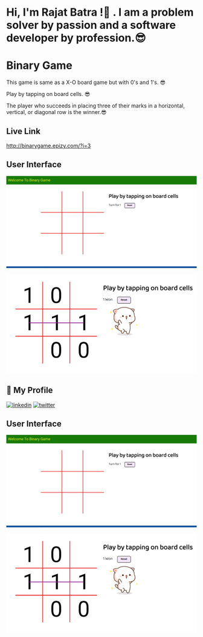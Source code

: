 
# Hi, I'm Rajat Batra !👋 . I am a problem solver by passion and a software developer by profession.😎

# Binary Game

This game is same as a X-O board game but with 0's and 1's. 😎

Play by tapping on board cells. 😎

The player who succeeds in placing three of their marks in a horizontal, vertical, or diagonal row is the winner.😎


## Live Link

http://binarygame.epizy.com/?i=3

## User Interface

![App Screenshot](https://github.com/Rajat-Batra17/Binary_Game-X-O-game/blob/main/Screenshot/Screenshot%202022-12-02%20224452.png?raw=true)

![App Screenshot](https://github.com/Rajat-Batra17/Binary_Game-X-O-game/blob/main/Screenshot/Screenshot%202022-12-02%20224559.png?raw=true)

## 🔗 My Profile

[![linkedin](https://img.shields.io/badge/linkedin-0A66C2?style=for-the-badge&logo=linkedin&logoColor=white)](https://www.linkedin.com/in/rajat-batra-5389081b1/)
[![twitter](https://img.shields.io/badge/twitter-1DA1F2?style=for-the-badge&logo=twitter&logoColor=white)](https://twitter.com/RajatBa30455194)
## User Interface

![App Screenshot](https://github.com/Rajat-Batra17/Binary_Game-X-O-game/blob/main/Screenshot/Screenshot%202022-12-02%20224452.png?raw=true)

![App Screenshot](https://github.com/Rajat-Batra17/Binary_Game-X-O-game/blob/main/Screenshot/Screenshot%202022-12-02%20224559.png?raw=true)
